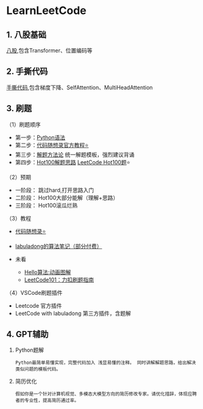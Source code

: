 # LearnLeetCode

## 1. 八股基础
[八股](八股.md),包含Transformer、位置编码等

## 2. 手撕代码
[手撕代码](手撕代码.md),包含梯度下降、SelfAttention、MultiHeadAttention

## 3. 刷题

（1）刷题顺序

- 第一步：[Python语法](Python语法.md)
- 第二步：[代码随想录官方教程⭐️](https://www.programmercarl.com/)
- 第三步：[解题方法论](解题方法论.md)     统一解题模板，强烈建议背诵
- 第四步：[Hot100解题思路](hot100解题思路.md)         [LeetCode Hot100题](https://leetcode.cn/studyplan/top-100-liked/)⭐️

（2）预期

- 一阶段： 跳过hard,打开思路入门
- 二阶段： Hot100大部分能解（理解+思路）
- 三阶段： Hot100滚瓜烂熟

（3）教程

- [代码随想录⭐️](https://www.programmercarl.com/)
- [labuladong的算法笔记（部分付费）](https://labuladong.online/algo/home/)

- 未看
  - [Hello算法:动画图解](https://www.hello-algo.com/chapter_hello_algo/)
  - [LeetCode101：力扣刷题指南](https://github.com/changgyhub/leetcode_101)

（4）VSCode刷题插件

- Leetcode 官方插件
- LeetCode with labuladong 第三方插件，含题解

## 4. GPT辅助

1. Python题解

   ```
   Python最简单易懂实现，完整代码加入 浅显易懂的注释。 同时讲解解题思路，给出解决类似问题的模板代码。
   ```

2. 简历优化

    ```
    假如你是一个针对计算机视觉、多模态大模型方向的简历修改专家。请优化措辞，体现应聘者的专业性，提高简历通过率。
    ```

